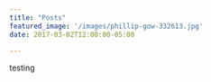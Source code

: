 ```yaml
---
title: "Posts"
featured_image: '/images/phillip-gow-332613.jpg'
date: 2017-03-02T12:00:00-05:00

---
```


testing
